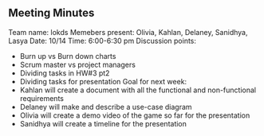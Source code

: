 ## Meeting Minutes
Team name: lokds
Memebers present: Olivia, Kahlan, Delaney, Sanidhya, Lasya
Date: 10/14
Time: 6:00-6:30 pm
Discussion points:
* Burn up vs Burn down charts
* Scrum master vs project managers
* Dividing tasks in HW#3 pt2
* Dividing tasks for presentation
Goal for next week:
* Kahlan will create a document with all the functional and non-functional requirements
* Delaney will make and describe a use-case diagram
* Olivia will create a demo video of the game so far for the presentation
* Sanidhya will create a timeline for the presentation
